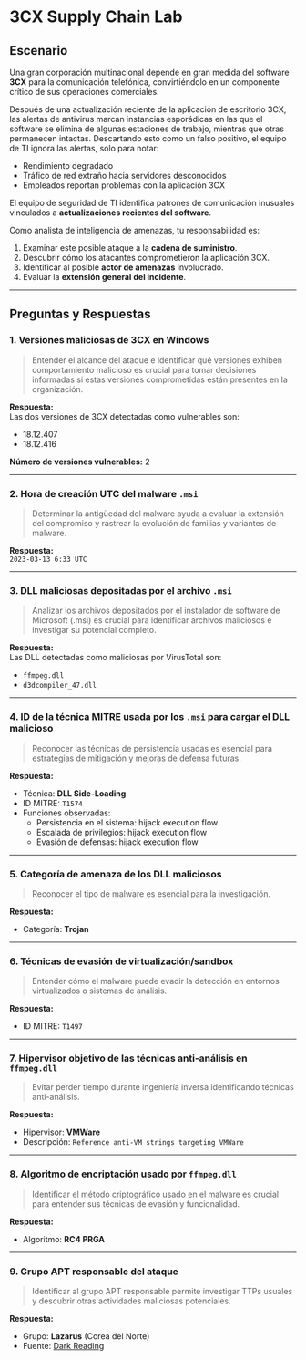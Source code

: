 # 3CX Supply Chain Lab

## Escenario
Una gran corporación multinacional depende en gran medida del software **3CX** para la comunicación telefónica, convirtiéndolo en un componente crítico de sus operaciones comerciales.  

Después de una actualización reciente de la aplicación de escritorio 3CX, las alertas de antivirus marcan instancias esporádicas en las que el software se elimina de algunas estaciones de trabajo, mientras que otras permanecen intactas. Descartando esto como un falso positivo, el equipo de TI ignora las alertas, solo para notar:

- Rendimiento degradado
- Tráfico de red extraño hacia servidores desconocidos
- Empleados reportan problemas con la aplicación 3CX

El equipo de seguridad de TI identifica patrones de comunicación inusuales vinculados a **actualizaciones recientes del software**.  

Como analista de inteligencia de amenazas, tu responsabilidad es:

1. Examinar este posible ataque a la **cadena de suministro**.
2. Descubrir cómo los atacantes comprometieron la aplicación 3CX.
3. Identificar al posible **actor de amenazas** involucrado.
4. Evaluar la **extensión general del incidente**.

---

## Preguntas y Respuestas

### 1. Versiones maliciosas de 3CX en Windows
> Entender el alcance del ataque e identificar qué versiones exhiben comportamiento malicioso es crucial para tomar decisiones informadas si estas versiones comprometidas están presentes en la organización.

**Respuesta:**  
Las dos versiones de 3CX detectadas como vulnerables son:

- 18.12.407  
- 18.12.416  

**Número de versiones vulnerables:** 2

---

### 2. Hora de creación UTC del malware `.msi`
> Determinar la antigüedad del malware ayuda a evaluar la extensión del compromiso y rastrear la evolución de familias y variantes de malware.

**Respuesta:**  
`2023-03-13 6:33 UTC`

---

### 3. DLL maliciosas depositadas por el archivo `.msi`
> Analizar los archivos depositados por el instalador de software de Microsoft (.msi) es crucial para identificar archivos maliciosos e investigar su potencial completo.

**Respuesta:**  
Las DLL detectadas como maliciosas por VirusTotal son:

- `ffmpeg.dll`  
- `d3dcompiler_47.dll`

---

### 4. ID de la técnica MITRE usada por los `.msi` para cargar el DLL malicioso
> Reconocer las técnicas de persistencia usadas es esencial para estrategias de mitigación y mejoras de defensa futuras.

**Respuesta:**  
- Técnica: **DLL Side-Loading**  
- ID MITRE: `T1574`  
- Funciones observadas:
  - Persistencia en el sistema: hijack execution flow  
  - Escalada de privilegios: hijack execution flow  
  - Evasión de defensas: hijack execution flow  

---

### 5. Categoría de amenaza de los DLL maliciosos
> Reconocer el tipo de malware es esencial para la investigación.

**Respuesta:**  
- Categoría: **Trojan**

---

### 6. Técnicas de evasión de virtualización/sandbox
> Entender cómo el malware puede evadir la detección en entornos virtualizados o sistemas de análisis.

**Respuesta:**  
- ID MITRE: `T1497`

---

### 7. Hipervisor objetivo de las técnicas anti-análisis en `ffmpeg.dll`
> Evitar perder tiempo durante ingeniería inversa identificando técnicas anti-análisis.

**Respuesta:**  
- Hipervisor: **VMWare**  
- Descripción: `Reference anti-VM strings targeting VMWare`

---

### 8. Algoritmo de encriptación usado por `ffmpeg.dll`
> Identificar el método criptográfico usado en el malware es crucial para entender sus técnicas de evasión y funcionalidad.

**Respuesta:**  
- Algoritmo: **RC4 PRGA**

---

### 9. Grupo APT responsable del ataque
> Identificar al grupo APT responsable permite investigar TTPs usuales y descubrir otras actividades maliciosas potenciales.

**Respuesta:**  
- Grupo: **Lazarus** (Corea del Norte)  
- Fuente: [Dark Reading](https://www.darkreading.com/endpoint-security/automatic-officlal-updates-malicious-3cx-enterprises)
